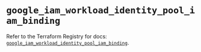 # `google_iam_workload_identity_pool_iam_binding`

Refer to the Terraform Registry for docs: [`google_iam_workload_identity_pool_iam_binding`](https://registry.terraform.io/providers/hashicorp/google-beta/6.42.0/docs/resources/google_iam_workload_identity_pool_iam_binding).
